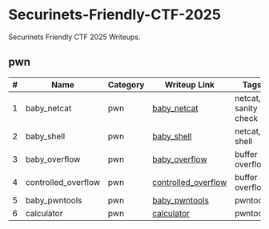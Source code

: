 # Securinets-Friendly-CTF-2025

Securinets Friendly CTF 2025 Writeups.

## pwn

| #   | Name                | Category | Writeup Link                                               | Tags                 |
| --- | ------------------- | -------- | ---------------------------------------------------------- | -------------------- |
| 1   | baby_netcat         | pwn      | [baby_netcat](./pwn/baby_netcat/README.md)                 | netcat, sanity check |
| 2   | baby_shell          | pwn      | [baby_shell](./pwn/baby_shell/README.md)                   | netcat, shell        |
| 3   | baby_overflow       | pwn      | [baby_overflow](./pwn/baby_overflow/README.md)             | buffer overflow      |
| 4   | controlled_overflow | pwn      | [controlled_overflow](./pwn/controlled_overflow/README.md) | buffer overflow      |
| 5   | baby_pwntools       | pwn      | [baby_pwntools](./pwn/baby_pwntools/README.md)             | pwntools             |
| 6   | calculator          | pwn      | [calculator](./pwn/calculator/README.md)                   | pwntools             |

